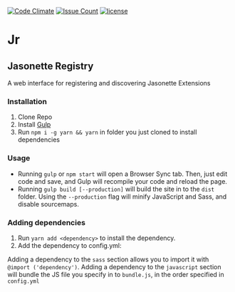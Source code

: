 [![Code Climate](https://codeclimate.com/github/Jasonette/Jr/badges/gpa.svg)](https://codeclimate.com/github/Jasonette/Jr)
[![Issue Count](https://codeclimate.com/github/Jasonette/Jr/badges/issue_count.svg)](https://codeclimate.com/github/Jasonette/Jr)
[![license](https://img.shields.io/badge/license-MIT-blue.svg)](https://raw.githubusercontent.com/Jasonette/Jr/master/LICENSE)
# Jr
## Jasonette Registry

A web interface for registering and discovering Jasonette Extensions

### Installation

1. Clone Repo
2. Install [Gulp](https://github.com/gulpjs/gulp/blob/master/docs/getting-started.md#install-the-gulp-command)
2. Run `npm i -g yarn && yarn` in folder you just cloned to install dependencies

### Usage

- Running `gulp` or `npm start` will open a Browser Sync tab. Then, just edit code and save, and Gulp will recompile your code and reload the page.
- Running `gulp build [--production]` will build the site in to the `dist` folder. Using the `--production` flag will minify JavaScript and Sass, and disable sourcemaps.

### Adding dependencies

1. Run `yarn add <dependency>` to install the dependency.
2. Add the dependency to config.yml:

Adding a dependency to the `sass` section allows you to import it with `@import ('dependency')`.
Adding a dependency to the `javascript` section will bundle the JS file you specify in to `bundle.js`, in the order specified in `config.yml`
